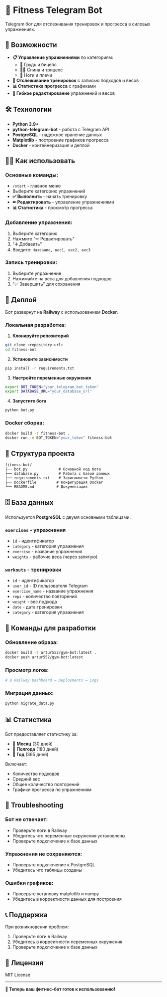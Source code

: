 # 💪 Fitness Telegram Bot

Telegram бот для отслеживания тренировок и прогресса в силовых упражнениях.

## 🚀 Возможности

- **📋 Управление упражнениями** по категориям:
  - 💪 Грудь и бицепс
  - 🏋️‍♂️ Спина и трицепс  
  - 🦵 Ноги и плечи
- **🎯 Отслеживание тренировок** с записью подходов и весов
- **📊 Статистика прогресса** с графиками
- **🔄 Гибкое редактирование** упражнений и весов

## 🛠 Технологии

- **Python 3.9+**
- **python-telegram-bot** - работа с Telegram API
- **PostgreSQL** - надежное хранение данных
- **Matplotlib** - построение графиков прогресса
- **Docker** - контейнеризация и деплой

## 🏃‍♂️ Как использовать

### Основные команды:
- `/start` - главное меню
- Выберите категорию упражнений
- **✅ Выполнить** - начать тренировку
- **✏ Редактировать** - управление упражнениями
- **📊 Статистика** - просмотр прогресса

### Добавление упражнения:
1. Выберите категорию
2. Нажмите "✏ Редактировать"
3. "➕ Добавить"
4. Введите: `Название, вес1, вес2, вес3`

### Запись тренировки:
1. Выберите упражнение
2. Нажимайте на веса для добавления подходов
3. "✅ Завершить" для сохранения

## 🚀 Деплой

Бот развернут на **Railway** с использованием **Docker**.

### Локальная разработка:

1. **Клонируйте репозиторий**
```bash
git clone <repository-url>
cd fitness-bot
```

2. **Установите зависимости**
```bash
pip install -r requirements.txt
```

3. **Настройте переменные окружения**
```bash
export BOT_TOKEN="your_telegram_bot_token"
export DATABASE_URL="your_database_url"
```

4. **Запустите бота**
```bash
python bot.py
```

### Docker сборка:
```bash
docker build -t fitness-bot .
docker run -e BOT_TOKEN="your_token" fitness-bot
```

## 📁 Структура проекта

```
fitness-bot/
├── bot.py              # Основной код бота
├── database.py         # Работа с базой данных
├── requirements.txt    # Зависимости Python
├── Dockerfile         # Конфигурация Docker
└── README.md          # Документация
```

## 🗄 База данных

Используется **PostgreSQL** с двумя основными таблицами:

### `exercises` - упражнения
- `id` - идентификатор
- `category` - категория упражнения
- `exercise` - название упражнения  
- `weights` - рабочие веса (через запятую)

### `workouts` - тренировки
- `id` - идентификатор
- `user_id` - ID пользователя Telegram
- `exercise_name` - название упражнения
- `reps` - количество повторений
- `weight` - вес подхода
- `date` - дата тренировки
- `category` - категория упражнения

## 🔧 Команды для разработки

### Обновление образа:
```bash
docker build -t artur552/gym-bot:latest .
docker push artur552/gym-bot:latest
```

### Просмотр логов:
```bash
# В Railway Dashboard → Deployments → Logs
```

### Миграция данных:
```bash
python migrate_data.py
```

## 📊 Статистика

Бот предоставляет статистику за:
- 📅 **Месяц** (30 дней)
- 📅 **Полгода** (180 дней) 
- 📅 **Год** (365 дней)

Включает:
- Количество подходов
- Средний вес
- Общее количество повторений
- Графики прогресса по упражнениям

## 🐛 Troubleshooting

### Бот не отвечает:
- Проверьте логи в Railway
- Убедитесь что переменные окружения установлены
- Проверьте подключение к базе данных

### Упражнения не сохраняются:
- Проверьте подключение к PostgreSQL
- Убедитесь что таблицы созданы

### Ошибки графиков:
- Проверьте установку matplotlib и numpy
- Убедитесь в корректности данных для построения

## 📞 Поддержка

При возникновении проблем:
1. Проверьте логи в Railway
2. Убедитесь в корректности переменных окружения
3. Проверьте подключение к базе данных

## 📄 Лицензия

MIT License

---

**🎯 Теперь ваш фитнес-бот готов к использованию!**